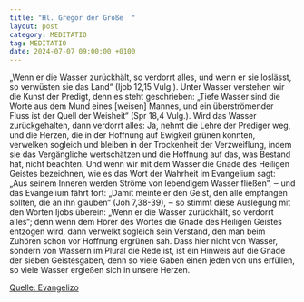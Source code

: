 ```yaml
---
title: "Hl. Gregor der Große  "
layout: post
category: MEDITATIO
tag: MEDITATIO
date: 2024-07-07 09:00:00 +0100
---
```

„Wenn er die Wasser zurückhält, so verdorrt alles, und wenn er sie loslässt, so verwüsten sie das Land“ (Ijob 12,15 Vulg.). Unter Wasser verstehen wir die Kunst der Predigt, denn es steht geschrieben: „Tiefe Wasser sind die Worte aus dem Mund eines [weisen] Mannes, und ein überströmender Fluss ist der Quell der Weisheit“ (Spr 18,4 Vulg.<!--more-->). Wird das Wasser zurückgehalten, dann verdorrt alles: Ja, nehmt die Lehre der Prediger weg, und die Herzen, die in der Hoffnung auf Ewigkeit grünen konnten, verwelken sogleich und bleiben in der Trockenheit der Verzweiflung, indem sie das Vergängliche wertschätzen und die Hoffnung auf das, was Bestand hat, nicht beachten.
Und wenn wir mit dem Wasser die Gnade des Heiligen Geistes bezeichnen, wie es das Wort der Wahrheit im Evangelium sagt: „Aus seinem Inneren werden Ströme von lebendigem Wasser fließen“, ‒ und das Evangelium fährt fort: „Damit meinte er den Geist, den alle empfangen sollten, die an ihn glauben“ (Joh 7,38-39), ‒ so stimmt diese Auslegung mit den Worten Ijobs überein: „Wenn er die Wasser zurückhält, so verdorrt alles“; denn wenn dem Hörer des Wortes die Gnade des Heiligen Geistes entzogen wird, dann verwelkt sogleich sein Verstand, den man beim Zuhören schon vor Hoffnung ergrünen sah. Dass hier nicht von Wasser, sondern von Wassern im Plural die Rede ist, ist ein Hinweis auf die Gnade der sieben Geistesgaben, denn so viele Gaben einen jeden von uns erfüllen, so viele Wasser ergießen sich in unsere Herzen.
 

[Quelle: Evangelizo](https://evangeliumtagfuertag.org/DE/gospel)